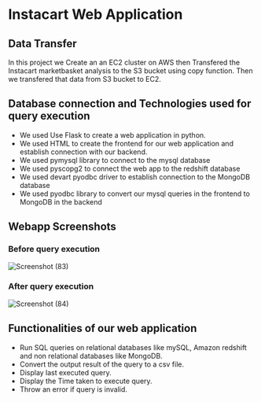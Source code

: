 # Instacart Web Application

## Data Transfer

In this project we Create an an EC2 cluster on AWS then Transfered the Instacart marketbasket analysis to the S3 bucket using copy function. Then we transfered that data from S3 bucket to EC2.

## Database connection and Technologies used for query execution

* We used Use Flask to create a web application in python.
* We used HTML to create the frontend for our web application and establish connection with our backend. 
* We used pymysql library to connect to the mysql database
* We used pyscopg2 to connect the web app to the redshift database
* We used devart pyodbc driver to establish connection to the MongoDB database
* We used pyodbc library to convert our mysql queries in the frontend to MongoDB in the backend

## Webapp Screenshots

### Before query execution

![Screenshot (83)](https://user-images.githubusercontent.com/79534543/124023505-01ab1380-d9bc-11eb-9156-cb2a104402a9.png)

### After query execution

![Screenshot (84)](https://user-images.githubusercontent.com/79534543/124023555-0d96d580-d9bc-11eb-9dc5-8fcdbcdcb80f.png)

## Functionalities of our web application

* Run SQL queries on relational databases like mySQL, Amazon redshift and non relational databases like MongoDB.
* Convert the output result of the query to a csv file.
* Display last executed query.
* Display the Time taken to execute query. 
* Throw an error if query is invalid. 
